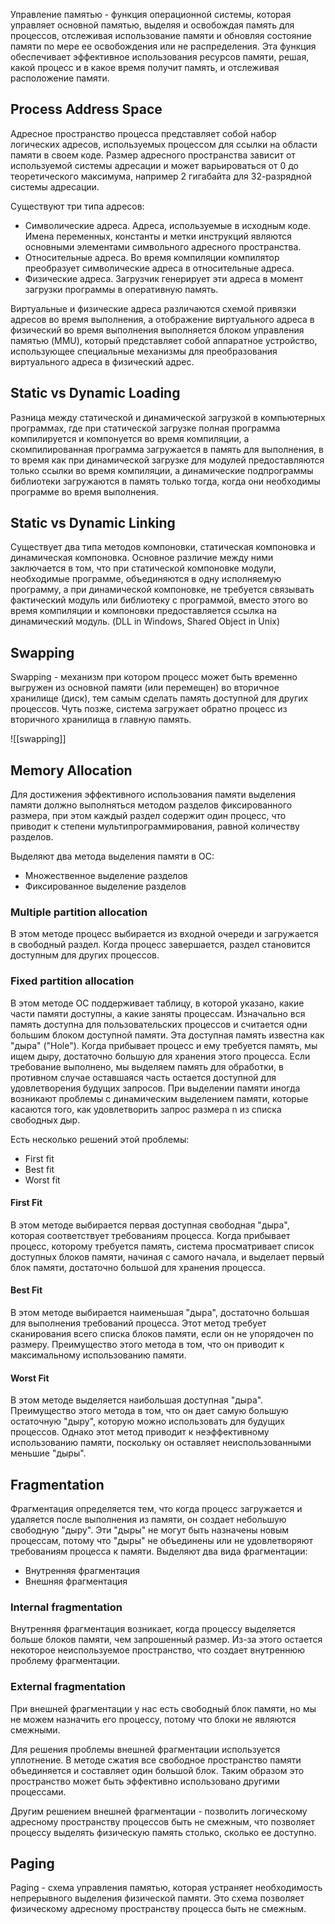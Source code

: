 Управление памятью - функция операционной системы, которая управляет основной памятью, выделяя и освобождая память для процессов, отслеживая использование памяти и обновляя состояние памяти по мере ее освобождения или не распределения. Эта функция обеспечивает эффективное использования ресурсов памяти, решая, какой процесс и в какое время получит память, и отслеживая расположение памяти.

## Process Address Space

Адресное пространство процесса представляет собой набор логических адресов, используемых процессом для ссылки на области памяти в своем коде. Размер адресного пространства зависит от используемой системы адресации и может варьироваться от 0 до теоретического максимума, например 2 гигабайта для 32-разрядной системы адресации.

Существуют три типа адресов:

- Символические адреса. Адреса, используемые в исходным коде. Имена переменных, константы и метки инструкций являются основными элементами символьного адресного пространства.
- Относительные адреса. Во время компиляции компилятор преобразует символические адреса в относительные адреса.
- Физические адреса. Загрузчик генерирует эти адреса в момент загрузки программы в оперативную память.

Виртуальные и физические адреса различаются схемой привязки адресов во время выполнения, а отображение виртуального адреса в физический во время выполнения выполняется блоком управления памятью (MMU), который представляет собой аппаратное устройство, использующее специальные механизмы для преобразования виртуального адреса в физический адрес.

## Static vs Dynamic Loading

Разница между статической и динамической загрузкой в компьютерных программах, где при статической загрузке полная программа компилируется и компонуется во время компиляции, а скомпилированная программа загружается в память для выполнения, в то время как при динамической загрузке для модулей предоставляются только ссылки во время компиляции, а динамические подпрограммы библиотеки загружаются в память только тогда, когда они необходимы программе во время выполнения.

## Static vs Dynamic Linking

Существует два типа методов компоновки, статическая компоновка и динамическая компоновка. Основное различие между ними заключается в том, что при статической компоновке модули, необходимые программе, объединяются в одну исполняемую программу, а при динамической компоновке, не требуется связывать фактический модуль или библиотеку с программой, вместо этого во время компиляции и компоновки предоставляется ссылка на динамический модуль. (DLL in Windows, Shared Object in Unix)

## Swapping

Swapping - механизм при котором процесс может быть временно выгружен из основной памяти (или перемещен) во вторичное хранилище (диск), тем самым сделать память доступной для других процессов. Чуть позже, система загружает обратно процесс из вторичного хранилища в главную память.

![[swapping]]

## Memory Allocation

Для достижения эффективного использования памяти выделения памяти должно выполняться методом разделов фиксированного размера, при этом каждый раздел содержит один процесс, что приводит к степени  мультипрограммирования, равной количеству разделов.

Выделяют два метода выделения памяти в ОС:

- Множественное выделение разделов
- Фиксированное выделение разделов

### Multiple partition allocation

В этом методе процесс выбирается из входной очереди и загружается в свободный раздел. Когда процесс завершается, раздел становится доступным для других процессов.

### Fixed partition allocation

В этом методе ОС поддерживает таблицу, в которой указано, какие части памяти доступны, а какие заняты процессам. Изначально вся память доступна для пользовательских процессов и считается одни большим блоком доступной памяти. Эта доступная память известна как "дыра" ("Hole"). Когда прибывает процесс и ему требуется память, мы ищем дыру, достаточно большую для хранения этого процесса. Если требование выполнено, мы выделяем память для обработки, в противном случае оставшаяся часть остается доступной для удовлетворения будущих запросов. При выделении памяти иногда возникают проблемы с динамическим выделением памяти, которые касаются того, как удовлетворить запрос размера n из списка свободных дыр. 

Есть несколько решений этой проблемы:

- First fit
- Best fit
- Worst fit

#### First Fit

В этом методе выбирается первая доступная свободная "дыра", которая соответствует требованиям процесса. Когда прибывает процесс, которому требуется память, система просматривает список доступных блоков памяти, начиная с самого начала, и выделает первый блок памяти, достаточно большой для хранения процесса.

#### Best Fit

В этом методе выбирается наименьшая "дыра", достаточно большая для выполнения требований процесса. Этот метод требует сканирования всего списка блоков памяти, если он не упорядочен по размеру. Преимущество этого метода в том, что он приводит к максимальному использованию памяти.

#### Worst Fit

В этом методе выделяется наибольшая доступная "дыра". Преимущество этого метода в том, что он дает самую большую остаточную "дыру", которую можно использовать для будущих процессов. Однако этот метод приводит к неэффективному использованию памяти, поскольку он оставляет неиспользованными меньшие "дыры".

## Fragmentation

Фрагментация определяется тем, что когда процесс загружается и удаляется после выполнения из памяти, он создает небольшую свободную "дыру". Эти "дыры" не могут быть назначены новым процессам, потому что "дыры" не объединены или не удовлетворяют требованиям процесса к памяти. Выделяют два вида фрагментации:

- Внутренняя фрагментация
- Внешняя фрагментация

### Internal fragmentation

Внутренняя фрагментация возникает, когда процессу выделяется больше блоков памяти, чем запрошенный размер. Из-за этого остается некоторое неиспользуемое пространство, что создает внутреннюю проблему фрагментации.

### External fragmentation

При внешней фрагментации у нас есть свободный блок памяти, но мы не можем назначить его процессу, потому что блоки не являются смежными.

Для решения проблемы внешней фрагментации используется уплотнение. В методе сжатия все свободное пространство памяти объединяется и составляет один большой блок. Таким образом это пространство может быть эффективно использовано другими процессами.

Другим решением внешней фрагментации - позволить логическому адресному пространству процессов быть не смежным, что позволяет процессу выделять физическую память столько, сколько ее доступно.

## Paging

Paging - схема управления памятью, которая устраняет необходимость непрерывного выделения физической памяти. Это схема позволяет физическому адресному пространству процесса быть не смежным.

